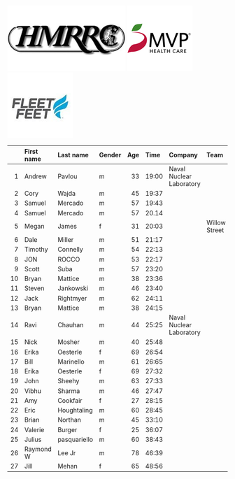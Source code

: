 ![image](hmrrc_65h.jpg) ![image](MVP-1.jpg)  ![image](FF_Logo_Stacked_7-150x118.jpg)  

|    | First name   | Last name    | Gender   |   Age | Time   | Company                  | Team          |   age_grade |
|---:|:-------------|:-------------|:---------|------:|:-------|:-------------------------|:--------------|------------:|
|  1 | Andrew       | Pavlou       | m        |    33 | 19:00  | Naval Nuclear Laboratory |               |       68.06 |
|  2 | Cory         | Wajda        | m        |    45 | 19:37  |                          |               |       71.62 |
|  3 | Samuel       | Mercado      | m        |    57 | 19:43  |                          |               |       78.47 |
|  4 | Samuel       | Mercado      | m        |    57 | 20.14  |                          |               |       77.35 |
|  5 | Megan        | James        | f        |    31 | 20:03  |                          | Willow Street |       73.5  |
|  6 | Dale         | Miller       | m        |    51 | 21:17  |                          |               |       69.19 |
|  7 | Timothy      | Connelly     | m        |    54 | 22:13  |                          |               |       67.92 |
|  8 | JON          | ROCCO        | m        |    53 | 22:17  |                          |               |       67.16 |
|  9 | Scott        | Suba         | m        |    57 | 23:20  |                          |               |       66.3  |
| 10 | Bryan        | Mattice      | m        |    38 | 23:36  |                          |               |       56.5  |
| 11 | Steven       | Jankowski    | m        |    46 | 23:40  |                          |               |       59.82 |
| 12 | Jack         | Rightmyer    | m        |    62 | 24:11  |                          |               |       66.79 |
| 13 | Bryan        | Mattice      | m        |    38 | 24:15  |                          |               |       54.99 |
| 14 | Ravi         | Chauhan      | m        |    44 | 25:25  | Naval Nuclear Laboratory |               |       54.86 |
| 15 | Nick         | Mosher       | m        |    40 | 25:48  |                          |               |       52.45 |
| 16 | Erika        | Oesterle     | f        |    69 | 26:54  |                          |               |       77.23 |
| 17 | Bill         | Marinello    | m        |    61 | 26:65  |                          |               |       59.11 |
| 18 | Erika        | Oesterle     | f        |    69 | 27:32  |                          |               |       75.45 |
| 19 | John         | Sheehy       | m        |    63 | 27:33  |                          |               |       59.15 |
| 20 | Vibhu        | Sharma       | m        |    46 | 27:47  |                          |               |       50.96 |
| 21 | Amy          | Cookfair     | f        |    27 | 28:15  |                          |               |       52.15 |
| 22 | Eric         | Houghtaling  | m        |    60 | 28:45  |                          |               |       55.21 |
| 23 | Brian        | Northan      | m        |    45 | 33:10  |                          |               |       42.36 |
| 24 | Valerie      | Burger       | f        |    25 | 36:07  |                          |               |       40.79 |
| 25 | Julius       | pasquariello | m        |    60 | 38:43  |                          |               |       41    |
| 26 | Raymond W    | Lee Jr       | m        |    78 | 46:39  |                          |               |       42.53 |
| 27 | Jill         | Mehan        | f        |    65 | 48:56  |                          |               |       40.25 |